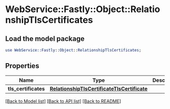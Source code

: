 # WebService::Fastly::Object::RelationshipTlsCertificates

## Load the model package
```perl
use WebService::Fastly::Object::RelationshipTlsCertificates;
```

## Properties
Name | Type | Description | Notes
------------ | ------------- | ------------- | -------------
**tls_certificates** | [**RelationshipTlsCertificateTlsCertificate**](RelationshipTlsCertificateTlsCertificate.md) |  | [optional] 

[[Back to Model list]](../README.md#documentation-for-models) [[Back to API list]](../README.md#documentation-for-api-endpoints) [[Back to README]](../README.md)



